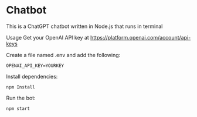 # Chatbot
This is a ChatGPT chatbot written in Node.js that runs in terminal

Usage
Get your OpenAI API key at https://platform.openai.com/account/api-keys

Create a file named .env and add the following:
```
OPENAI_API_KEY=YOURKEY
```
Install dependencies:
```
npm Install
```

Run the bot:
```
npm start
```
